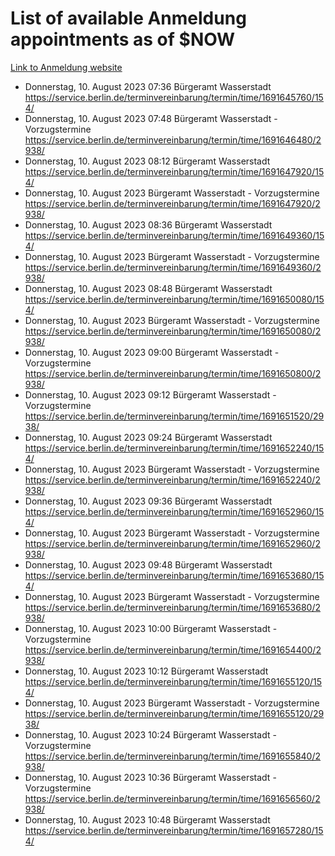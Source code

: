# List of available Anmeldung appointments as of $NOW
[Link to Anmeldung website](https://service.berlin.de/terminvereinbarung/termin/tag.php?termin=1&anliegen[]=120686&dienstleisterlist=122210,122217,327316,122219,327312,122227,327314,122231,327346,122243,327348,122254,122252,329742,122260,329745,122262,329748,122271,327278,122273,327274,122277,327276,330436,122280,327294,122282,327290,122284,327292,122291,327270,122285,327266,122286,327264,122296,327268,150230,329760,122297,327286,122294,327284,122312,329763,122314,329775,122304,327330,122311,327334,122309,327332,317869,122281,327352,122279,329772,122283,122276,327324,122274,327326,122267,329766,122246,327318,122251,327320,122257,327322,122208,327298,122226,327300&herkunft=http%3A%2F%2Fservice.berlin.de%2Fdienstleistung%2F120686%2F)
- Donnerstag, 10. August 2023 07:36 Bürgeramt Wasserstadt https://service.berlin.de/terminvereinbarung/termin/time/1691645760/154/
- Donnerstag, 10. August 2023 07:48 Bürgeramt Wasserstadt - Vorzugstermine https://service.berlin.de/terminvereinbarung/termin/time/1691646480/2938/
- Donnerstag, 10. August 2023 08:12 Bürgeramt Wasserstadt https://service.berlin.de/terminvereinbarung/termin/time/1691647920/154/
- Donnerstag, 10. August 2023  Bürgeramt Wasserstadt - Vorzugstermine https://service.berlin.de/terminvereinbarung/termin/time/1691647920/2938/
- Donnerstag, 10. August 2023 08:36 Bürgeramt Wasserstadt https://service.berlin.de/terminvereinbarung/termin/time/1691649360/154/
- Donnerstag, 10. August 2023  Bürgeramt Wasserstadt - Vorzugstermine https://service.berlin.de/terminvereinbarung/termin/time/1691649360/2938/
- Donnerstag, 10. August 2023 08:48 Bürgeramt Wasserstadt https://service.berlin.de/terminvereinbarung/termin/time/1691650080/154/
- Donnerstag, 10. August 2023  Bürgeramt Wasserstadt - Vorzugstermine https://service.berlin.de/terminvereinbarung/termin/time/1691650080/2938/
- Donnerstag, 10. August 2023 09:00 Bürgeramt Wasserstadt - Vorzugstermine https://service.berlin.de/terminvereinbarung/termin/time/1691650800/2938/
- Donnerstag, 10. August 2023 09:12 Bürgeramt Wasserstadt - Vorzugstermine https://service.berlin.de/terminvereinbarung/termin/time/1691651520/2938/
- Donnerstag, 10. August 2023 09:24 Bürgeramt Wasserstadt https://service.berlin.de/terminvereinbarung/termin/time/1691652240/154/
- Donnerstag, 10. August 2023  Bürgeramt Wasserstadt - Vorzugstermine https://service.berlin.de/terminvereinbarung/termin/time/1691652240/2938/
- Donnerstag, 10. August 2023 09:36 Bürgeramt Wasserstadt https://service.berlin.de/terminvereinbarung/termin/time/1691652960/154/
- Donnerstag, 10. August 2023  Bürgeramt Wasserstadt - Vorzugstermine https://service.berlin.de/terminvereinbarung/termin/time/1691652960/2938/
- Donnerstag, 10. August 2023 09:48 Bürgeramt Wasserstadt https://service.berlin.de/terminvereinbarung/termin/time/1691653680/154/
- Donnerstag, 10. August 2023  Bürgeramt Wasserstadt - Vorzugstermine https://service.berlin.de/terminvereinbarung/termin/time/1691653680/2938/
- Donnerstag, 10. August 2023 10:00 Bürgeramt Wasserstadt - Vorzugstermine https://service.berlin.de/terminvereinbarung/termin/time/1691654400/2938/
- Donnerstag, 10. August 2023 10:12 Bürgeramt Wasserstadt https://service.berlin.de/terminvereinbarung/termin/time/1691655120/154/
- Donnerstag, 10. August 2023  Bürgeramt Wasserstadt - Vorzugstermine https://service.berlin.de/terminvereinbarung/termin/time/1691655120/2938/
- Donnerstag, 10. August 2023 10:24 Bürgeramt Wasserstadt - Vorzugstermine https://service.berlin.de/terminvereinbarung/termin/time/1691655840/2938/
- Donnerstag, 10. August 2023 10:36 Bürgeramt Wasserstadt - Vorzugstermine https://service.berlin.de/terminvereinbarung/termin/time/1691656560/2938/
- Donnerstag, 10. August 2023 10:48 Bürgeramt Wasserstadt https://service.berlin.de/terminvereinbarung/termin/time/1691657280/154/
